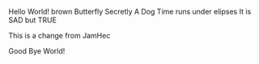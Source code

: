 Hello World!
brown
Butterfly
Secretly A Dog
Time runs under elipses
It is SAD but TRUE



This is a change from JamHec


Good Bye World!










